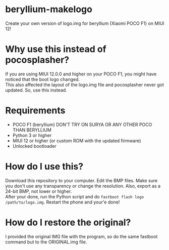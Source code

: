 # beryllium-makelogo
Create your own version of logo.img for beryllium (Xiaomi POCO F1) on MIUI 12!

# Why use this instead of pocosplasher?
If you are using MIUI 12.0.0 and higher on your POCO F1, you might have noticed that the boot logo changed.<br>
This also affected the layout of the logo.img file and pocosplasher never got updated. So, use this instead.

# Requirements
* POCO F1 (beryllium) DON'T TRY ON SURYA OR ANY OTHER POCO THAN BERYLLIUM
* Python 3 or higher
* MIUI 12 or higher (or custom ROM with the updated firmware)
* Unlocked bootloader

# How do I use this?
Download this repository to your computer. Edit the BMP files. Make sure you don't use any transparency or change the resolution. Also, export as a 24-bit BMP, not lower or higher.<br>
After your done, run the Python script and do ```fastboot flash logo /path/to/logo.img```. Restart the phone and your'e done!

# How do I restore the original?
I provided the original IMG file with the program, so do the same fastboot command but to the ORIGINAL.img file.

